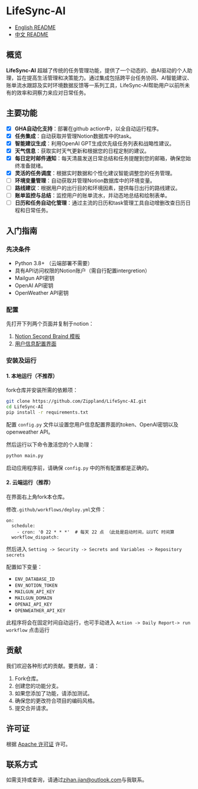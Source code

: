 # LifeSync-AI

- [English README](README_EN.md)
- [中文 README](README.md)

## 概览
**LifeSync-AI** 超越了传统的任务管理功能，提供了一个动态的、由AI驱动的个人助理，旨在提高生活管理和决策能力。通过集成包括跨平台任务协同、AI智能建议、账单流水跟踪及实时环境数据反馈等一系列工具，LifeSync-AI帮助用户以前所未有的效率和洞察力来应对日常任务。

## 主要功能
- [X] **GHA自动化支持**：部署在github action中，以全自动运行程序。
- [X] **任务集成**：自动获取并管理Notion数据库中的task。
- [X] **智能建议生成**：利用OpenAI GPT生成优先级任务列表和战略性建议。
- [X] **天气信息**：获取实时天气更新和根据您的日程定制的建议。
- [X] **每日定时邮件通知**：每天清晨发送日常总结和任务提醒到您的邮箱，确保您始终准备就绪。
- [X] **灵活的任务调度**：根据实时数据和个性化建议智能调整您的任务管理。
- [ ] **环境变量管理**：自动获取并管理Notion数据库中的环境变量。
- [ ] **路线建议**：根据用户的出行目的和环境因素，提供每日出行的路线建议。
- [ ] **账单监控与总结**：监控用户的账单流水，并动态地总结和绘制表单。
- [ ] **日历和任务自动化管理**：通过主流的日历和task管理工具自动增删改查日历日程和日常任务。

## 入门指南

### 先决条件
- Python 3.8+ （云端部署不需要）
- 具有API访问权限的Notion账户（需自行配置intergretion）
- Mailgun API密钥
- OpenAI API密钥
- OpenWeather API密钥

### 配置
先打开下列两个页面并复制于notion：
1. [Notion Second Braind 模板](https://ubiquitous-myth-d1f.notion.site/Second-Brain-991f084173fb4649bcb36a438fb648c0?pvs=4)
2. [用户信息配置界面](https://ubiquitous-myth-d1f.notion.site/74dc39a6d0fc41ae9c353d8f2ae734b9?v=b1487a20df1647f2b1cb33e3b61d80f2&pvs=4)

### 安装及运行 
#### 1. 本地运行（不推荐）
fork仓库并安装所需的依赖项：
```bash
git clone https://github.com/Zippland/LifeSync-AI.git
cd LifeSync-AI
pip install -r requirements.txt
```
配置 `config.py` 文件以设置您用户信息配置界面的token、OpenAI密钥以及openweather API。

然后运行以下命令激活您的个人助理：
```bash
python main.py
```
启动应用程序前，请确保 `config.py` 中的所有配置都是正确的。

#### 2. 云端运行（推荐）
在界面右上角fork本仓库。

修改`.github/workflows/deploy.yml`文件：
```ymal
on:
  schedule:
    - cron: '0 22 * * *'  # 每天 22 点 （此处是启动时间，以UTC 时间算
  workflow_dispatch:
```
然后进入 `Setting -> Security -> Secrets and Variables -> Repository secrets`

配置如下变量：
- `ENV_DATABASE_ID`
- `ENV_NOTION_TOKEN`
- `MAILGUN_API_KEY`
- `MAILGUN_DOMAIN`
- `OPENAI_API_KEY`
- `OPENWEATHER_API_KEY`

此程序将会在固定时间自动运行，也可手动进入 `Action -> Daily Report-> run  workflow` 点击运行

## 贡献
我们欢迎各种形式的贡献。要贡献，请：
1. Fork仓库。
2. 创建您的功能分支。
3. 如果您添加了功能，请添加测试。
4. 确保您的更改符合项目的编码风格。
5. 提交合并请求。

## 许可证
根据 [Apache 许可证](LICENSE) 许可。

## 联系方式
如需支持或查询，请通过[zihan.jian@outlook.com](mailto:zihan.jian@outlook.com)与我联系。
